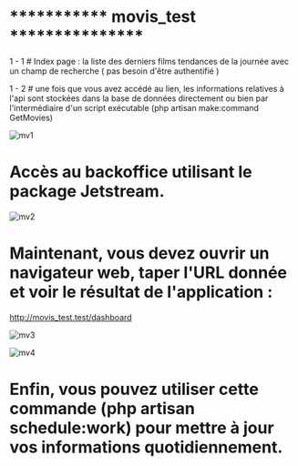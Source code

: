 # *********** movis_test ***************

1 - 1 # Index page : la liste des derniers films tendances de la journée avec un champ de recherche ( pas besoin d'être authentifié ) 

1 - 2 # une fois que vous avez accédé au lien, les informations relatives à l'api sont stockées dans la base de données
        directement ou bien par l'intermédiaire d'un script exécutable (php artisan make:command GetMovies)
        
![mv1](https://github.com/AmineDevF/movis_test/assets/75451861/58dc99fb-9e38-481d-8c74-ec2f4e356776)

#  Accès au backoffice utilisant le package Jetstream.

![mv2](https://github.com/AmineDevF/movis_test/assets/75451861/8b96fcb7-c12b-490b-8af7-82b01379f7a2)


# Maintenant, vous devez ouvrir un navigateur web, taper l'URL donnée et voir le résultat de l'application :

http://movis_test.test/dashboard

![mv3](https://github.com/AmineDevF/movis_test/assets/75451861/70991aef-0efa-4542-ba8d-db89c248060f)

![mv4](https://github.com/AmineDevF/movis_test/assets/75451861/59e46d9e-5de7-4bb1-b48b-dbe96199ccc5)

# Enfin, vous pouvez utiliser cette commande  (php artisan schedule:work) pour mettre à jour vos informations quotidiennement.
